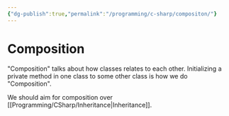 ```yaml
---
{"dg-publish":true,"permalink":"/programming/c-sharp/compositon/"}
---
```


# Composition
"Composition" talks about how classes relates to each other.
Initializing a private method in one class to some other class is how we do "Composition". 

We should aim for composition over [[Programming/CSharp/Inheritance\|Inheritance]].